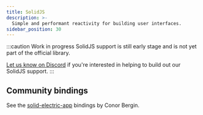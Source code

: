 ```yaml
---
title: SolidJS
description: >-
  Simple and performant reactivity for building user interfaces.
sidebar_position: 30
---
```


:::caution Work in progress
SolidJS support is still early stage and is not yet part of the official library.

[Let us know on Discord](https://discord.electric-sql.com) if you're interested in helping to build out our SolidJS support.
:::

## Community bindings

See the [solid-electric-app](https://github.com/conorbergin/solid-electric-app) bindings by Conor Bergin.
